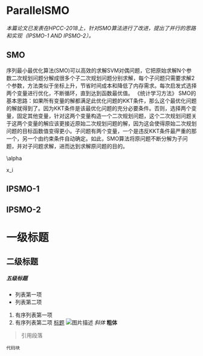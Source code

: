 # ParallelSMO

*本篇论文已发表在HPCC-2018上，针对SMO算法进行了改进，提出了并行的思路和实现（IPSMO-1 AND IPSMO-2）。*

## SMO
序列最小最优化算法(SMO)可以高效的求解SVM对偶问题，它把原始求解N个参数二次规划问题分解成很多个子二次规划问题分别求解，每个子问题只需要求解2个参数，方法类似于坐标上升，节省时间成本和降低了内存需求。每次启发式选择两个变量进行优化，不断循环，直到达到函数最优值。
《统计学习方法》
SMO的基本思路：如果所有变量的解都满足此优化问题的KKT条件，那么这个最优化问题的解就得到了。因为KKT条件是该最优化问题的充分必要条件。否则，选择两个变量，固定其他变量，针对这两个变量构造一个二次规划问题，这个二次规划问题关于这两个变量的解应该更接近原始二次规划问题的解，因为这会使得原始二次规划问题的目标函数值变得更小。子问题有两个变量，一个是违反KKT条件最严重的那一个，另一个由约束条件自动确定。如此，SMO算法将原问题不断分解为子问题，并对子问题求解，进而达到求解原问题的目的。

\alpha

x_i

## IPSMO-1

## IPSMO-2


# 一级标题
## 二级标题
##### 五级标题
- 列表第一项
- 列表第二项
1. 有序列表第一项
2. 有序列表第二项
[标题](链接地址)
![图片描述](图片链接地址)
*斜体*
**粗体**
> 引用段落
```
代码块
```
